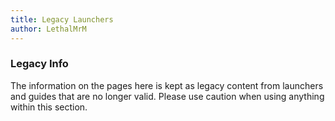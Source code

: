```yaml
---
title: Legacy Launchers
author: LethalMrM
---
```


### Legacy Info
The information on the pages here is kept as legacy content from launchers and guides that are no longer valid. Please use caution when using anything within this section.